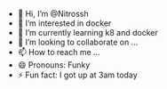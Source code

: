 - 👋 Hi, I’m @Nitrossh
- 👀 I’m interested in docker
- 🌱 I’m currently learning k8 and docker
- 💞️ I’m looking to collaborate on ...
- 📫 How to reach me ...
- 😄 Pronouns: Funky
- ⚡ Fun fact: I got up at 3am today

<!---
Nitrossh/Nitrossh is a ✨ special ✨ repository because its `README.md` (this file) appears on your GitHub profile.
You can click the Preview link to take a look at your changes.
--->
